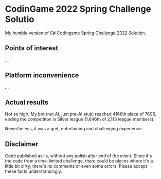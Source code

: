 # CodinGame 2022 Spring Challenge Solutio

My humble version of C# Codingame Spring Challenge 2022 Solution. 

## Points of interest

...

## Platform inconvenience

...

## Actual results

Not so high. My bot (not AI, just pre-AI stub) reached 4166th place of 7695, ending the competition in Silver league (1,646th of 2,113 league members).

Nevertheless, it was a gret, entertaining and challenging experience.

## Disclaimer

Code published as-is, without any polish after end of the event. Since it's the code from a time-limited challenge, there could be places where it's a little bit dirty, there's no comments or even some errors. Please accept these facts understandingly.
